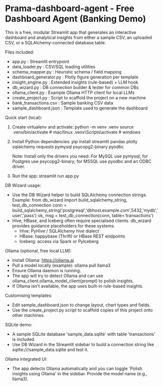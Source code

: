 
Prama-dashboard-agent - Free Dashboard Agent (Banking Demo)
==========================================================

This is a free, modular Streamlit app that generates an interactive dashboard and analytical insights
from either a sample CSV, an uploaded CSV, or a SQLAlchemy-connected database table.

Files included:
- app.py                     : Streamlit entrypoint
- data_loader.py             : CSV/SQL loading utilities
- schema_mapper.py           : Heuristic schema / field mapping
- dashboard_generator.py     : Plotly figure generation per template
- insight_engine.py          : Extended insights (rule-based) + LLM hook
- db_wizard.py               : DB connection builder & tester for common DBs
- ollama_client.py           : Example Ollama HTTP client for local LLMs
- create_project.py          : Script to scaffold the project on a new machine
- bank_transactions.csv      : Sample banking CSV data
- sample_dashboard.json      : Template used to generate the dashboard

Quick start (local):
1) Create virtualenv and activate:
   python -m venv .venv
   source .venv/bin/activate   # mac/linux
   .venv\Scripts\activate    # windows

2) Install Python dependencies:
   pip install streamlit pandas plotly sqlalchemy requests pymysql psycopg2-binary pyodbc

   Note: Install only the drivers you need. For MySQL use pymysql; for Postgres use psycopg2-binary; for MSSQL use pyodbc and an ODBC driver.

3) Run the app:
   streamlit run app.py

DB Wizard usage:
- Use the DB Wizard helper to build SQLAlchemy connection strings. Example:
  from db_wizard import build_sqlalchemy_string, test_db_connection
  conn = build_sqlalchemy_string('postgresql','dbhost.example.com',5432,'mydb','user','pass')
  ok, msg = test_db_connection(conn, table='transactions')
- Hive, HBase, and Iceberg often require specialised clients. db_wizard provides guidance placeholders for these systems.
  - Hive: PyHive / SQLAlchemy hive dialect
  - HBase: happybase (Thrift) or HBase REST endpoints
  - Iceberg: access via Spark or PyIceberg

Ollama (optional, free local LLM):
- Install Ollama: https://ollama.ai
- Pull a model locally (example): ollama pull llama3
- Ensure Ollama daemon is running.
- The app will try to detect Ollama and can use ollama_client.ollama_model_client(prompt) to polish insights.
- If Ollama isn't available, the app uses built-in rule-based insights.

Customising templates:
- Edit sample_dashboard.json to change layout, chart types and fields.
- Use the create_project.py script to scaffold copies of this project onto other machines.



SQLite demo:
- A sample SQLite database 'sample_data.sqlite' with table 'transactions' is included.
- Use DB Wizard in the Streamlit sidebar to build a connection string like sqlite:///sample_data.sqlite and test it.

Ollama integrated UI:
- The app detects Ollama automatically and you can toggle 'Polish insights using Ollama' in the sidebar. Provide the model name (e.g., llama3).
